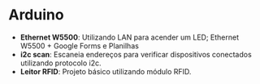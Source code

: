 # Arduino


- **Ethernet W5500**: Utilizando LAN para acender um LED; Ethernet W5500 + Google Forms e Planilhas
- **i2c scan**: Escaneia endereços para verificar dispositivos conectados utilizando protocolo i2c.
- **Leitor RFID**: Projeto básico utilizando módulo RFID.
